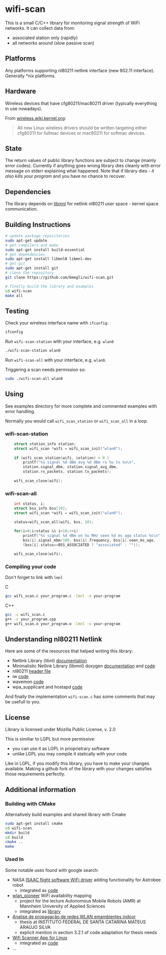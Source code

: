 # wifi-scan

This is a small C/C++ library for monitoring signal strength of WiFi networks. It can collect data from:

- associated station only (rapidly)
- all networks around (slow passive scan)

## Platforms 

Any platforms supporting nl80211 netlink interface (new 802.11 interface).
Generally *nix platforms.

## Hardware

Wireless devices that have cfg80211/mac80211 driver (typically everything in use nowadays).

From [wireless.wiki.kernel.org](https://wireless.wiki.kernel.org/en/developers/documentation/cfg80211):

> All new Linux wireless drivers should be written targeting either cfg80211 for fullmac devices or mac80211 for softmac devices.

## State

The return values of public library functions are subject to change (mainly error codes).
Currently if anything goes wrong library dies cleanly with error message on stderr explaining what happened.
Note that if library dies - *it also kills your program* and you have no chance to recover.

## Dependencies

The library depends on [libmnl](http://www.netfilter.org/projects/libmnl/) for netlink nl80211 user space - kernel space communication.

## Building Instructions

``` bash
# update package repositories
sudo apt-get update 
# get compilers and make
sudo apt-get install build-essential
# get dependencies
sudo apt-get install libmnl0 libmnl-dev
# get git
sudo apt-get install git
# clone the repository
git clone https://github.com/bmegli/wifi-scan.git

# finally build the library and examples
cd wifi-scan
make all
```

## Testing

Check your wireless interface name with `ifconfig`:
``` bash
ifconfig
```

Run `wifi-scan-station` with your interface, e.g. `wlan0`

``` bash
./wifi-scan-station wlan0
```

Run `wifi-scan-all` with your interface, e.g. `wlan0`.

Triggering a scan needs permission so:

``` bash
sudo ./wifi-scan-all wlan0
```

## Using

See examples directory for more complete and commented examples with error handling.

Normally you would call `wifi_scan_station` or `wifi_scan_all` in a loop.

### wifi-scan-station

``` C
	struct station_info station;
	struct wifi_scan *wifi = wifi_scan_init("wlan0");
	
	if (wifi_scan_station(wifi, &station) > 0 )
		printf("%s signal %d dBm avg %d dBm rx %u tx %u\n",
		station.signal_dbm, station.signal_avg_dbm,
		station.rx_packets, station.tx_packets);
	
	wifi_scan_close(wifi);
```

### wifi-scan-all

``` C 
	int status, i;
	struct bss_info bss[10]; 
	struct wifi_scan *wifi = wifi_scan_init("wlan0");

	status=wifi_scan_all(wifi, bss, 10);
		
	for(i=0;i<status && i<10;++i)	
		printf("%s signal %d dBm on %u MHz seen %d ms ago status %s\n",
		bss[i].signal_mbm/100, bss[i].frequency, bss[i].seen_ms_ago,
		(bss[i].status==BSS_ASSOCIATED ? "associated" : ""));

	wifi_scan_close(wifi);
```

### Compiling your code

Don't forget to link with `lmnl`

C
``` bash
gcc wifi_scan.c your_program.c -lmnl -o your-program
```

C++
``` bash
gcc -c wifi_scan.c
g++ -c your_program.cpp
g++ wifi_scan.o your_program.o -lmnl -o your-program
```

## Understanding nl80211 Netlink

Here are some of the resources that helped writing this library:

- Netlink Library (libnl) [documentation](https://www.infradead.org/~tgr/libnl/doc/core.html)
- Minimalistic Netlink Library (libmnl) doxygen [documentation](https://www.netfilter.org/projects/libmnl/doxygen/) and [code](https://git.netfilter.org/libmnl/)
- nl80211 [header file](http://lxr.free-electrons.com/source/include/uapi/linux/nl80211.h)
- iw [code](http://git.kernel.org/?p=linux/kernel/git/jberg/iw.git)
- wavemon [code](https://github.com/uoaerg/wavemon)
- wpa_supplicant and hostapd [code](http://ftp.tku.edu.tw/NetBSD/NetBSD-current/src/external/bsd/wpa/dist/src/drivers/driver_nl80211_scan.c)

And finally the implementation `wifi-scan.c` has some comments that may be usefull to you.

## License

Library is licensed under Mozilla Public License, v. 2.0

This is similiar to LGPL but more permissive:
- you can use it as LGPL in prioprietrary software
- unlike LGPL you may compile it statically with your code

Like in LGPL, if you modify this library, you have to make your changes available.
Making a github fork of the library with your changes satisfies those requirements perfectly.

## Additional information

### Building with CMake

Alternatively build examples and shared library with Cmake

``` bash
sudo apt-get install cmake
cd wifi-scan
mkdir build
cd build
cmake ..
make
```

### Used In

Some notable uses found with google search:

- NASA [ISAAC flight software WiFi driver](https://nasa.github.io/isaac/html/wifi_driver.html) adding functionality for Astrobee robot
  - integrated as [code](https://github.com/nasa/isaac/blob/master/astrobee/hardware/wifi/include/wifi/wifi.h#L2)
- [wlan_pioneer](https://github.com/fzirker/wlan_pioneer) WiFi availability mapping
  - project for the lecture Autonomous Mobile Robots (AMR) at Mannheim University of Applied Sciences
  - integrated as [library](https://github.com/fzirker/wlan_pioneer/blob/40dd0c40a8b9d9e6cb4f7a18f7097984bc66908f/CMakeLists.txt#L20)
- [Analise de propagação de redes WLAN emambientes indoor](https://webcache.googleusercontent.com/search?q=cache:hKBojk-QcaoJ:https://wiki.sj.ifsc.edu.br/images/3/38/TCC290_Mateus_Araujo_Silva.pdf+&cd=18&hl=pl&ct=clnk&gl=pl&client=ubuntu)
  - thesis at INSTITUTO FEDERAL DE SANTA CATARINA MATEUS ARAÚJO SILVA
  - explicit mention in section 3.2.1 of code adaptation for thesis needs
- [Wifi Scanner App for Linux](https://medium.com/thecodinghype/wifi-scanner-app-for-linux-in-c-using-qt-a742df766c05)
  - integrated as [code](https://github.com/nlharri/WifiScannerLinux#L2)
- ...
